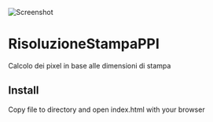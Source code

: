 ![Screenshot](https://raw.github.com/archistico/RisoluzioneStampaPPI/master/screenshots/screenshot1.png)

# RisoluzioneStampaPPI  
  
Calcolo dei pixel in base alle dimensioni di stampa

## Install 
  
Copy file to directory and open index.html with your browser